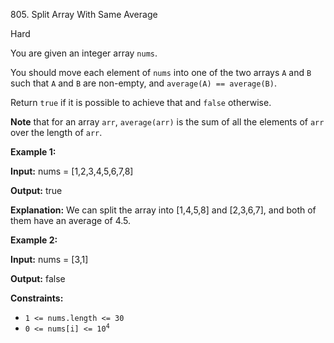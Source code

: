 ﻿805\. Split Array With Same Average

Hard

You are given an integer array `nums`.

You should move each element of `nums` into one of the two arrays `A` and `B` such that `A` and `B` are non-empty, and `average(A) == average(B)`.

Return `true` if it is possible to achieve that and `false` otherwise.

**Note** that for an array `arr`, `average(arr)` is the sum of all the elements of `arr` over the length of `arr`.

**Example 1:**

**Input:** nums = [1,2,3,4,5,6,7,8]

**Output:** true

**Explanation:** We can split the array into [1,4,5,8] and [2,3,6,7], and both of them have an average of 4.5.

**Example 2:**

**Input:** nums = [3,1]

**Output:** false

**Constraints:**

*   `1 <= nums.length <= 30`
*   <code>0 <= nums[i] <= 10<sup>4</sup></code>